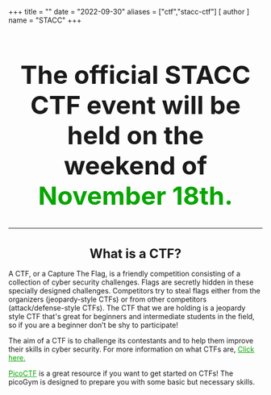 +++
title = ""
date = "2022-09-30"
aliases = ["ctf","stacc-ctf"]
[ author ]
  name = "STACC"
+++

<center><h1 style="font-size: 50px;"> The official STACC CTF event will be held on the weekend of <strong style="color: #07a500;">November 18th.</strong></h1></center>



 <!-- <center><h1 style="font-size: 50px;"><a style="color: #07a500;" href="https://ctf.stac.club/">Click here to register!</a></h1></center> -->

------------------------------------------------------------------------------------
<center><h1 style="font-size: 25px"> What is a CTF? </h1></center>

A CTF, or a Capture The Flag, is a friendly competition consisting of a collection of cyber security challenges. Flags are secretly hidden in these specially designed challenges. Competitors try to steal flags either from the organizers (jeopardy-style CTFs) or from other competitors (attack/defense-style CTFs). The CTF that we are holding is a jeopardy style CTF that's great for beginners and intermediate students in the field, so if you are a beginner don’t be shy to participate!

 The aim of a CTF is to challenge its contestants and to help them improve their skills in cyber security. For more information on what CTFs are, <a style="color: #07a500;" href="https://ctfd.io/whats-a-ctf/">Click here.</a>

<a style="color: #07a500;" href="https://picoctf.org/">PicoCTF</a> is a great resource if you want to get started on CTFs!
The picoGym is designed to prepare you with some basic but necessary skills.

<!-- ----------------------------------------------------------

 <center><h1 style="font-size: 25px"> How to register for the STACC CTF! </h1></center>

 <br>

{{< image src="/images/navscreenshot.png" alt="navbar" position="center">}}

Click on the <strong style="color: #07a500;">Register</strong> button on the top right of the page.

## Enter your credentials.

{{< image src="/images/registerscreenshot.png" alt="register" position="center">}}

Choose your desired username and password.
Students <strong style="color: #07a500;">must</strong> register with either a Blinn or TAMUC email address.

Once you have registered, you will be sent a <strong style="color: #07a500;">confirmation email</strong>. After confirming your email, you will be redirected back to the CTF site. -->

